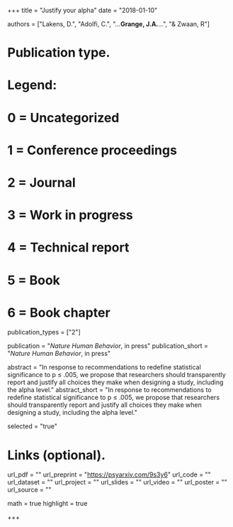 +++
title = "Justify your alpha"
date = "2018-01-10"

authors = ["Lakens, D.", "Adolfi, C.", "...**Grange, J.A.**...", "& Zwaan, R"]

# Publication type.
# Legend:
# 0 = Uncategorized
# 1 = Conference proceedings
# 2 = Journal
# 3 = Work in progress
# 4 = Technical report
# 5 = Book
# 6 = Book chapter
publication_types = ["2"]

publication = "*Nature Human Behavior*, in press"
publication_short = "*Nature Human Behavior*, in press"

abstract = "In response to recommendations to redefine statistical significance to p ≤ .005, we propose that researchers should transparently report and justify all choices they make when designing a study, including the alpha level."
abstract_short = "In response to recommendations to redefine statistical significance to p ≤ .005, we propose that researchers should transparently report and justify all choices they make when designing a study, including the alpha level."

selected = "true"

# Links (optional).
url_pdf = ""
url_preprint = "https://psyarxiv.com/9s3y6"
url_code = ""
url_dataset = ""
url_project = ""
url_slides = ""
url_video = ""
url_poster = ""
url_source = ""

math = true
highlight = true

+++